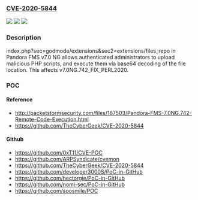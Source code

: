 ### [CVE-2020-5844](https://cve.mitre.org/cgi-bin/cvename.cgi?name=CVE-2020-5844)
![](https://img.shields.io/static/v1?label=Product&message=n%2Fa&color=blue)
![](https://img.shields.io/static/v1?label=Version&message=n%2Fa&color=blue)
![](https://img.shields.io/static/v1?label=Vulnerability&message=n%2Fa&color=brighgreen)

### Description

index.php?sec=godmode/extensions&sec2=extensions/files_repo in Pandora FMS v7.0 NG allows authenticated administrators to upload malicious PHP scripts, and execute them via base64 decoding of the file location. This affects v7.0NG.742_FIX_PERL2020.

### POC

#### Reference
- http://packetstormsecurity.com/files/167503/Pandora-FMS-7.0NG.742-Remote-Code-Execution.html
- https://github.com/TheCyberGeek/CVE-2020-5844

#### Github
- https://github.com/0xT11/CVE-POC
- https://github.com/ARPSyndicate/cvemon
- https://github.com/TheCyberGeek/CVE-2020-5844
- https://github.com/developer3000S/PoC-in-GitHub
- https://github.com/hectorgie/PoC-in-GitHub
- https://github.com/nomi-sec/PoC-in-GitHub
- https://github.com/soosmile/POC

